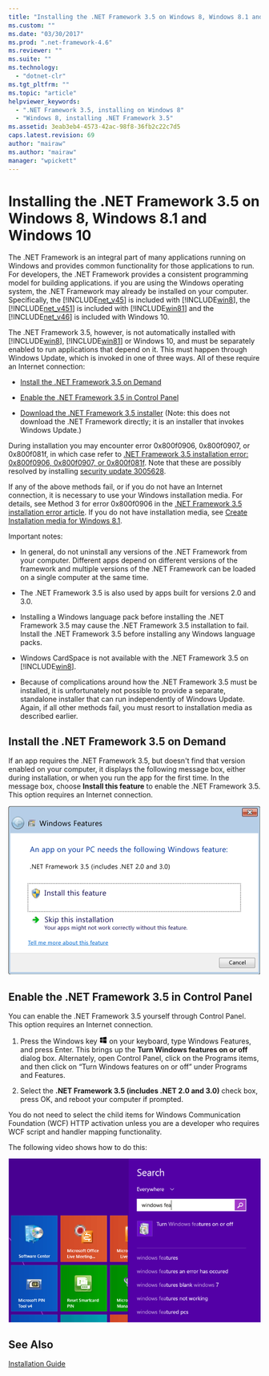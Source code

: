 ```yaml
---
title: "Installing the .NET Framework 3.5 on Windows 8, Windows 8.1 and Windows 10 | Microsoft Docs"
ms.custom: ""
ms.date: "03/30/2017"
ms.prod: ".net-framework-4.6"
ms.reviewer: ""
ms.suite: ""
ms.technology: 
  - "dotnet-clr"
ms.tgt_pltfrm: ""
ms.topic: "article"
helpviewer_keywords: 
  - ".NET Framework 3.5, installing on Windows 8"
  - "Windows 8, installing .NET Framework 3.5"
ms.assetid: 3eab3eb4-4573-42ac-98f8-36fb2c22c7d5
caps.latest.revision: 69
author: "mairaw"
ms.author: "mairaw"
manager: "wpickett"
---
```

# Installing the .NET Framework 3.5 on Windows 8, Windows 8.1 and Windows 10
The .NET Framework is an integral part of many applications running on Windows and provides common functionality for those applications to run. For developers, the .NET Framework provides a consistent programming model for building applications. if you are using the Windows operating system, the .NET Framework may already be installed on your computer. Specifically, the [!INCLUDE[net_v45](../../../includes/net-v45-md.md)] is included with [!INCLUDE[win8](../../../includes/win8-md.md)], the [!INCLUDE[net_v451](../../../includes/net-v451-md.md)] is included with [!INCLUDE[win81](../../../includes/win81-md.md)] and the [!INCLUDE[net_v46](../../../includes/net-v46-md.md)] is included with Windows 10.  
  
 The .NET Framework 3.5, however, is not automatically installed with [!INCLUDE[win8](../../../includes/win8-md.md)], [!INCLUDE[win81](../../../includes/win81-md.md)] or Windows 10, and must be separately enabled to run applications that depend on it. This must happen through Windows Update, which is invoked in one of three ways. All of these require an Internet connection:  
  
-   [Install the .NET Framework 3.5 on Demand](#OnDemand)  
  
-   [Enable the .NET Framework 3.5 in Control Panel](#ControlPanel)  
  
-   [Download the .NET Framework 3.5 installer](http://www.microsoft.com/en-us/download/details.aspx?id=21) (Note: this does not download the .NET Framework directly; it is an installer that invokes Windows Update.)  
  
 During installation you may encounter error 0x800f0906, 0x800f0907, or 0x800f081f, in which case refer to [.NET Framework 3.5 installation error: 0x800f0906, 0x800f0907, or 0x800f081f](https://support.microsoft.com/en-us/kb/2734782). Note that these are possibly resolved by installing [security update 3005628](https://support.microsoft.com/kb/3005628).  
  
 If any of the above methods fail, or if you do not have an Internet connection, it is necessary to use your Windows installation media. For details, see Method 3 for error 0x800f0906 in the [.NET Framework 3.5 installation error article](https://support.microsoft.com/en-us/kb/2734782). If you do not have installation media, see [Create Installation media for Windows 8.1](http://windows.microsoft.com/en-US/windows-8/create-reset-refresh-media?woldogcb=0).  
  
 Important notes:  
  
-   In general, do not uninstall any versions of the .NET Framework from your computer. Different apps depend on different versions of the framework and multiple versions of the .NET Framework can be loaded on a single computer at the same time.  
  
-   The .NET Framework 3.5 is also used by apps built for versions 2.0 and 3.0.  
  
-   Installing a Windows language pack before installing the .NET Framework 3.5 may cause the .NET Framework 3.5 installation to fail. Install the .NET Framework 3.5 before installing any Windows language packs.  
  
-   Windows CardSpace is not available with the .NET Framework 3.5 on [!INCLUDE[win8](../../../includes/win8-md.md)].  
  
-   Because of complications around how the .NET Framework 3.5 must be installed, it is unfortunately not possible to provide a separate, standalone installer that can run independently of Windows Update. Again, if all other methods fail, you must resort to installation media as described earlier.  
  
<a name="OnDemand"></a>   
## Install the .NET Framework 3.5 on Demand  
 If an app requires the .NET Framework 3.5, but doesn't find that version enabled on your computer, it displays the following message box, either during installation, or when you run the app for the first time. In the message box, choose **Install this feature** to enable the .NET Framework 3.5. This option requires an Internet connection.  
  
 ![Dialog box for 3.5 install on Windows 8](../../../docs/framework/deployment/media/installdialog.png "installdialog")  
  
<a name="ControlPanel"></a>   
## Enable the .NET Framework 3.5 in Control Panel  
 You can enable the .NET Framework 3.5 yourself through Control Panel. This option requires an Internet connection.  
  
1.  Press the Windows key ![Windows logo](../../../docs/framework/getting-started/media/windowskeyboardlogo.png "Windowskeyboardlogo") on your keyboard, type Windows Features, and press Enter. This brings up the **Turn Windows features on or off** dialog box. Alternately, open Control Panel, click on the Programs items, and then click on “Turn Windows features on or off” under Programs and Features.  
  
2.  Select the **.NET Framework 3.5 (includes .NET 2.0 and 3.0)** check box, press OK, and reboot your computer if prompted.  
  
 You do not need to select the child items for Windows Communication Foundation (WCF) HTTP activation unless you are a developer who requires WCF script and handler mapping functionality.  
  
 The following video shows how to do this:  
  
 ![Installing the .NET Framework on Windows 8 or 8.1](../../../docs/framework/getting-started/media/clr-net35-win8.png "CLR_NET35_Win8")  
  
## See Also  
 [Installation Guide](../../../docs/framework/getting-started/installing-the-net-framework.md)